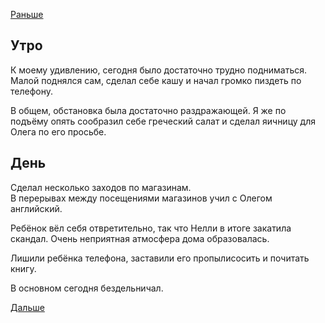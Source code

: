 [Раньше](2019.09.21.md)

## Утро
К моему удивлению, сегодня было достаточно трудно подниматься.  
Малой поднялся сам, сделал себе кашу и начал громко пиздеть по телефону.

В общем, обстановка была достаточно раздражающей.
Я же по подъёму опять сообразил себе греческий салат и сделал яичницу для Олега по его просьбе.
## День
Сделал несколько заходов по магазинам.  
В перерывах между посещениями магазинов учил с Олегом английский.

Ребёнок вёл себя отвретительно, так что Нелли в итоге закатила скандал. Очень неприятная атмосфера дома образовалась.

Лишили ребёнка телефона, заставили его пропылисосить и почитать книгу.

В основном сегодня бездельничал.

[Дальше](2019.09.23.md)